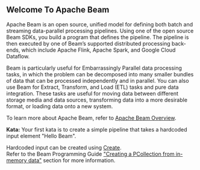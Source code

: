 <!--
  ~  Licensed to the Apache Software Foundation (ASF) under one
  ~  or more contributor license agreements.  See the NOTICE file
  ~  distributed with this work for additional information
  ~  regarding copyright ownership.  The ASF licenses this file
  ~  to you under the Apache License, Version 2.0 (the
  ~  "License"); you may not use this file except in compliance
  ~  with the License.  You may obtain a copy of the License at
  ~
  ~      http://www.apache.org/licenses/LICENSE-2.0
  ~
  ~  Unless required by applicable law or agreed to in writing, software
  ~  distributed under the License is distributed on an "AS IS" BASIS,
  ~  WITHOUT WARRANTIES OR CONDITIONS OF ANY KIND, either express or implied.
  ~  See the License for the specific language governing permissions and
  ~  limitations under the License.
  -->

Welcome To Apache Beam
----------------------

Apache Beam is an open source, unified model for defining both batch and streaming data-parallel
processing pipelines. Using one of the open source Beam SDKs, you build a program that defines the
pipeline. The pipeline is then executed by one of Beam’s supported distributed processing back-ends,
which include Apache Flink, Apache Spark, and Google Cloud Dataflow.

Beam is particularly useful for Embarrassingly Parallel data processing tasks, in which the problem
can be decomposed into many smaller bundles of data that can be processed independently and in
parallel. You can also use Beam for Extract, Transform, and Load (ETL) tasks and pure data
integration. These tasks are useful for moving data between different storage media and data
sources, transforming data into a more desirable format, or loading data onto a new system.

To learn more about Apache Beam, refer to
[Apache Beam Overview](https://beam.apache.org/get-started/beam-overview/).

**Kata:** Your first kata is to create a simple pipeline that takes a hardcoded input element
"Hello Beam".

<div class="hint">
  Hardcoded input can be created using
  <a href="https://beam.apache.org/releases/pydoc/current/apache_beam.transforms.core.html#apache_beam.transforms.core.Create">
  Create</a>.
</div>

<div class="hint">
  Refer to the Beam Programming Guide
  <a href="https://beam.apache.org/documentation/programming-guide/#creating-pcollection-in-memory">
  "Creating a PCollection from in-memory data"</a> section for more information.
</div>